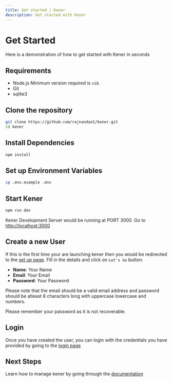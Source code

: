 ```yaml
---
title: Get started | Kener
description: Get started with Kener
---
```


# Get Started

Here is a demonstration of how to get started with Kener in seconds

## Requirements

-   Node.js Minimum version required is `v18`.
-   Git
-   sqlite3

## Clone the repository

```bash
git clone https://github.com/rajnandan1/kener.git
cd kener
```

## Install Dependencies

```bash
npm install
```

## Set up Environment Variables

```bash
cp .env.example .env
```

## Start Kener

```bash
npm run dev
```

Kener Development Server would be running at PORT 3000. Go to [http://localhost:3000](http://localhost:3000)

## Create a new User

If this is the first time your are launching kener then you would be redirected to the [set up page](/setup). Fill in the details and click on `Let's Go` button.

-   **Name**: Your Name
-   **Email**: Your Email
-   **Password**: Your Password

Please note that the email should be a valid email address and password should be atleast 8 characters long with uppercase lowercase and numbers.

Please remember your password as it is not recoverable.

## Login

Once you have created the user, you can login with the credentials you have provided by going to the [login page](/signin)

## Next Steps

Learn how to manage kener by going through the [documentation](/docs/manage-kener)
